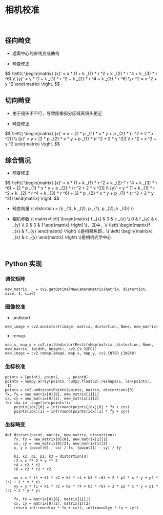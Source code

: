 <script type="text/javascript" src="http://cdn.mathjax.org/mathjax/latest/MathJax.js?config=default"></script>

# 相机校准

&nbsp;

## 径向畸变

- 远离中心的直线变成曲线

- 畸变修正

$$ \\left\\{ \\begin{matrix} {x}' = x * (1 + k _{1} * r ^2 + k _{2} * r ^4 + k _{3} * r ^6) \\\\ {y}' = y * (1 + k _{1} * r ^2 + k _{2} * r ^4 + k _{3} * r ^6) \\\\ r ^2 = x ^2 + y ^2 \\end{matrix} \\right. $$

## 切向畸变

- 由于镜头不平行，导致图像部分区域离镜头更近

- 畸变修正

$$ \\left\\{ \\begin{matrix} {x}' = x + [2 * p _{1} * x * y + p _{2} * (r ^2 + 2 * x ^2)] \\\\ {y}' = y + [2 * p _{2} * x * y + p _{1} * (r ^2 + 2 * y ^2)] \\\\ r ^2 = x ^2 + y ^2 \\end{matrix} \\right. $$


## 综合情况

- 畸变修正

$$ \\left\\{ \\begin{matrix} {x}' = x * (1 + k _{1} * r ^2 + k _{2} * r ^4 + k _{3} * r ^6) + [2 * p _{1} * x * y + p _{2} * (r ^2 + 2 * x ^2)] \\\\ {y}' = y * (1 + k _{1} * r ^2 + k _{2} * r ^4 + k _{3} * r ^6) + [2 * p _{2} * x * y + p _{1} * (r ^2 + 2 * y ^2)]  \\end{matrix} \\right. $$

- 畸变向量 \\( distortion = [k \_{1}, k \_{2}, p \_{1}, p \_{2}, k \_{3}] \\)

- 相机参数 \\( matrix=\\left[ \\begin{matrix} f \_{x} & 0 & c \_{x} \\\\ 0 & f \_{y} & c \_{y} \\\\ 0 & 0 & 1 \\end{matrix} \\right] \\)，其中，\\( \\left( \\begin{matrix}f \_{x} & f \_{y} \\end{matrix} \\right) \\)是相机焦距，\\( \\left( \\begin{matrix}c \_{x} & c \_{y} \\end{matrix} \\right) \\)是相机光学中心

&nbsp;

## Python 实现

### 调优矩阵

```
new_matrix, _ = cv2.getOptimalNewCameraMatrix(matrix, distortion, size, 1, size)
```

### 图像校准

- undistort

```
new_image = cv2.undistort(image, matrix, distortion, None, new_matrix)
```

- remap

```
map_x, map_y = cv2.initUndistortRectifyMap(matrix, distortion, None, new_matrix, (width, height), cv2.CV_32FC1)
new_image = cv2.remap(image, map_x, map_y, cv2.INTER_LINEAR)
```

### 坐标校准

```
points = [point1, point2, ..., pointN]
points = numpy.array(points, numpy.float32).reshape(1, len(points), -1)
points = cv2.undistortPoints(points, matrix, distortion)[0]
fx, fy = new_matrix[0][0], new_matrix[1][1]
cx, cy = new_matrix[0][2], new_matrix[1][2]
for idx in range(len(points)):
	points[idx][0] = int(round(points[idx][0] * fx + cx))
	points[idx][1] = int(round(points[idx][1] * fy + cy))
```

### 坐标畸变

```
def distort(point, matrix, new_matrix, distortion):
	fx, fy = new_matrix[0][0], new_matrix[1][1]
	cx, cy = new_matrix[0][2], new_matrix[1][2]
	x, y = (point[0] - cx) / fx, (point[1] - cy) / fy
	
	k1, k2, p1, p2, k3 = distortion[0]
	r2 = x ** 2 + y ** 2
	r4 = r2 * r2
	r6 = r2 * r2 * r2
		
	xx = x * (1 + k1 * r2 + k2 * r4 + k3 * r6) + 2 * p1 * x * y + p2 * (r2 + 2 * x * x)
	yy = y * (1 + k1 * r2 + k2 * r4 + k3 * r6) + 2 * p2 * x * y + p1 * (r2 + 2 * y * y)
	
	fx, fy = matrix[0][0], matrix[1][1]
	cx, cy = matrix[0][2], matrix[1][2]
	return int(round(xx * fx + cx)), int(round(yy * fy + cy))
```
